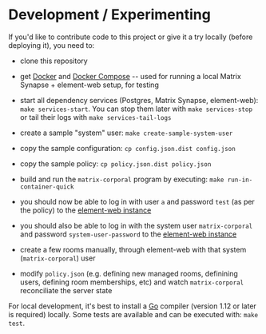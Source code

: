 # Development / Experimenting

If you'd like to contribute code to this project or give it a try locally (before deploying it), you need to:

- clone this repository

- get [Docker](https://www.docker.com/) and [Docker Compose](https://docs.docker.com/compose/) -- used for running a local Matrix Synapse + element-web setup, for testing

- start all dependency services (Postgres, Matrix Synapse, element-web): `make services-start`. You can stop them later with `make services-stop` or tail their logs with `make services-tail-logs`

- create a sample "system" user: `make create-sample-system-user`

- copy the sample configuration: `cp config.json.dist config.json`

- copy the sample policy: `cp policy.json.dist policy.json`

- build and run the `matrix-corporal` program by executing: `make run-in-container-quick`

- you should now be able to log in with user `a` and password `test` (as per the policy) to the [element-web instance](http://matrix-corporal.127.0.0.1.nip.io:41465)

- you should also be able to log in with the system user `matrix-corporal` and password `system-user-password` to the [element-web instance](http://matrix-corporal.127.0.0.1.nip.io:41465)

- create a few rooms manually, through element-web with that system (`matrix-corporal`) user

- modify `policy.json` (e.g. defining new managed rooms, definining users, defining room memberships, etc) and watch `matrix-corporal` reconciliate the server state

For local development, it's best to install a [Go](https://golang.org/) compiler (version 1.12 or later is required) locally.
Some tests are available and can be executed with: `make test`.
